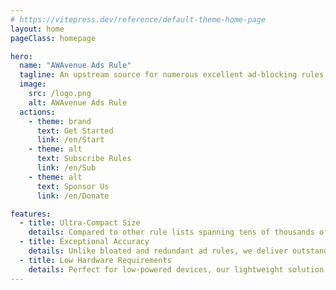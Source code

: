 ```yaml
---
# https://vitepress.dev/reference/default-theme-home-page
layout: home
pageClass: homepage

hero:
  name: "AWAvenue Ads Rule"
  tagline: An upstream source for numerous excellent ad-blocking rules and one of the best ad filter lists in the open-source community, compatible with a variety of mainstream ad-blocking and proxy tools.
  image:
    src: /logo.png
    alt: AWAvenue Ads Rule
  actions:
    - theme: brand
      text: Get Started
      link: /en/Start
    - theme: alt
      text: Subscribe Rules
      link: /en/Sub
    - theme: alt
      text: Sponsor Us
      link: /en/Donate

features:
  - title: Ultra-Compact Size
    details: Compared to other rule lists spanning tens of thousands of entries and megabytes in size, ours is meticulously optimized for minimal footprint.
  - title: Exceptional Accuracy
    details: Unlike bloated and redundant ad rules, we deliver outstanding blocking performance with precise targeting.
  - title: Low Hardware Requirements
    details: Perfect for low-powered devices, our lightweight solution meets most users’ filtering needs with ease.
---
```

